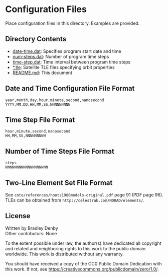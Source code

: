 # Configuration Files

Place configuration files in this directory. Examples are provided.

## Directory Contents

* [date-time.dat](date-time.dat): Specifies program start date and time
* [num-steps.dat](num-steps.dat): Number of program time steps
* [time-step.dat](time-step.dat): Time interval between program time steps
* [*.tle](README.md): Satellite TLE files specifying orbit properties
* [README.md](README.md): This document

## Date and Time Configuration File Format

```
year,month,day,hour,minute,second,nanosecond
YYYY,MM,DD,HH,MM,SS,NNNNNNNNN
```

## Time Step File Format

```
hour,minute,second,nanosecond
HH,MM,SS,NNNNNNNNN
```

## Number of Time Steps File Format

```
steps
NNNNNNNNNNNNNNNNNNN
```

## Two-Line Element Set File Format

See `cote/references/hoots1980models-original.pdf` page 91 (PDF page 96). TLEs
can be obtained from `http://celestrak.com/NORAD/elements/`.

## License

Written by Bradley Denby  
Other contributors: None

To the extent possible under law, the author(s) have dedicated all copyright and
related and neighboring rights to this work to the public domain worldwide. This
work is distributed without any warranty.

You should have received a copy of the CC0 Public Domain Dedication with this
work. If not, see <https://creativecommons.org/publicdomain/zero/1.0/>.
